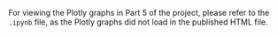 For viewing the Plotly graphs in Part 5 of the project, please refer to the `.ipynb` file, as the Plotly graphs did not load in the published HTML file.
